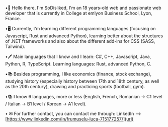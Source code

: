 •👋 Hello there, I'm SoDisliked, I'm an 18 years-old web and passionate web developer that is currently in College at emlyon Business School, Lyon, France.

•🖥️ Currently, I'm learning different programming languages (focusing on Javascript, Rust and advanced Python), learning better about the structures of .NET frameworks and also about the different add-ins for CSS (SASS, Tailwind). 

•🖊️ Main languages that I know and I learn: C#, C++, Javascript, Java, Python, R, TypeScript. Learning languages: Rust, advanced Python, C. 

•📚 Besides programming, I like economics (finance, stock exchange), studying history (especially history between 17th and 18th century, as well as the 20th century), drawing and practicing sports (football, gym).

•📚 I know 6 languages, more or less (English, French, Romanian -> C1 level / Italian -> B1 level / Korean -> A1 level). 

• ✉ For further contact, you can contact me through: LinkedIn --> [https://www.linkedin.com/in/frumuselu-luca-715177257/](url)
